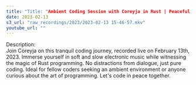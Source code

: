 ```yaml
---
title: "Title: "Ambient Coding Session with Coreyja in Rust | Peaceful Programming Live Stream"
date: 2023-02-13
s3_url: "raw_recordings/2023/2023-02-13 15-46-57.mkv"
youtube_url: ""
---
```



Description:  
Join Coreyja on this tranquil coding journey, recorded live on February 13th, 2023. Immerse yourself in soft and slow electronic music while witnessing the magic of Rust programming. No distractions from dialogue, just pure coding. Ideal for fellow coders seeking an ambient environment or anyone curious about the art of programming. Let's code in peace together.
